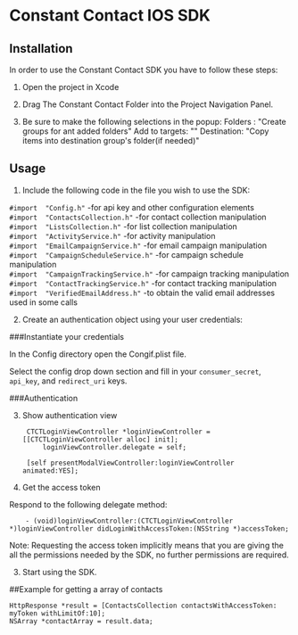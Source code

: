 
Constant Contact IOS SDK
=========================

## Installation

In order to use the Constant Contact SDK you have to follow these steps:

1) Open the project in Xcode

2) Drag The Constant Contact Folder into the Project Navigation Panel.

3) Be sure to make the following selections in the popup:
  Folders :            "Create groups for ant added folders" 
	Add to targets: "<yourProjectName>"
	Destination:     "Copy items into destination group's folder(if needed)"

## Usage

1) Include the following code in the file you wish to use the SDK:


`#import  "Config.h"`                  -for api key and other configuration elements
<br>
`#import  "ContactsCollection.h"`      -for contact collection manipulation
<br>
`#import  "ListsCollection.h"`         -for list collection manipulation
<br>
`#import  "ActivityService.h"`         -for activity manipulation
<br>
`#import  "EmailCampaignService.h"`    -for email campaign manipulation
<br>
`#import  "CampaignScheduleService.h"` -for campaign schedule manipulation
<br>
`#import  "CampaignTrackingService.h"` -for campaign tracking manipulation
<br>
`#import  "ContactTrackingService.h"`  -for contact tracking manipulation
<br>
`#import  "VerifiedEmailAddress.h"`  -to obtain the valid email addresses used in some calls


2) Create an authentication object using your user credentials:

###Instantiate your credentials 

In the Config directory open the Congif.plist file.

Select the config drop down section and fill in your `consumer_secret`, `api_key`, and `redirect_uri` keys.

###Authentication 

3) Show authentication view


        CTCTLoginViewController *loginViewController = [[CTCTLoginViewController alloc] init];
            loginViewController.delegate = self;
   
        [self presentModalViewController:loginViewController animated:YES];

4) Get the access token

Respond to the following delegate method:

        - (void)loginViewController:(CTCTLoginViewController *)loginViewController didLoginWithAccessToken:(NSString *)accessToken;

 Note: Requesting the access token implicitly means that you are giving the all the permissions needed by the SDK, no further permissions are required.

3) Start using the SDK.

##Example for getting a array of contacts
```
HttpResponse *result = [ContactsCollection contactsWithAccessToken: myToken withLimitOf:10];
NSArray *contactArray = result.data;
```
